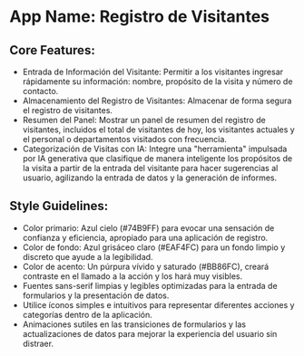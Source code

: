 # **App Name**: Registro de Visitantes

## Core Features:

- Entrada de Información del Visitante: Permitir a los visitantes ingresar rápidamente su información: nombre, propósito de la visita y número de contacto.
- Almacenamiento del Registro de Visitantes: Almacenar de forma segura el registro de visitantes.
- Resumen del Panel: Mostrar un panel de resumen del registro de visitantes, incluidos el total de visitantes de hoy, los visitantes actuales y el personal o departamentos visitados con frecuencia.
- Categorización de Visitas con IA: Integre una "herramienta" impulsada por IA generativa que clasifique de manera inteligente los propósitos de la visita a partir de la entrada del visitante para hacer sugerencias al usuario, agilizando la entrada de datos y la generación de informes.

## Style Guidelines:

- Color primario: Azul cielo (#74B9FF) para evocar una sensación de confianza y eficiencia, apropiado para una aplicación de registro.
- Color de fondo: Azul grisáceo claro (#EAF4FC) para un fondo limpio y discreto que ayude a la legibilidad.
- Color de acento: Un púrpura vívido y saturado (#BB86FC), creará contraste en el llamado a la acción y los hará muy visibles.
- Fuentes sans-serif limpias y legibles optimizadas para la entrada de formularios y la presentación de datos.
- Utilice íconos simples e intuitivos para representar diferentes acciones y categorías dentro de la aplicación.
- Animaciones sutiles en las transiciones de formularios y las actualizaciones de datos para mejorar la experiencia del usuario sin distraer.